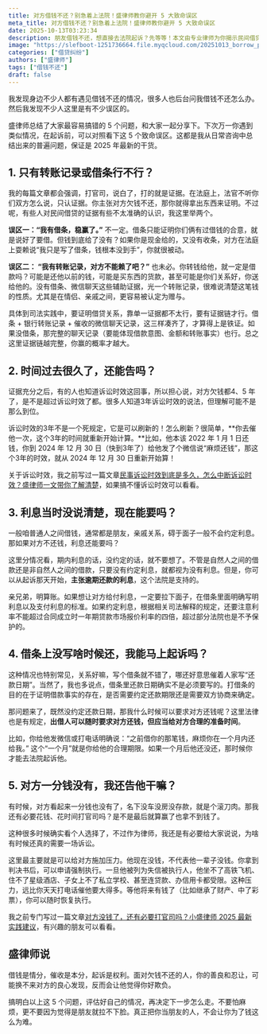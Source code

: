 ```yaml
---
title: 对方借钱不还？别急着上法院！盛律师教你避开 5 大致命误区
meta_title: 对方借钱不还？别急着上法院！盛律师教你避开 5 大致命误区
date: 2025-10-13T03:23:34
description: 朋友借钱不还，想直接去法院起诉？先等等！本文由专业律师为你揭示民间借贷中最致命的五大误区，避免你赢了道理却输了钱。你将了解到：为什么仅有“借条”或“转账记录”都可能让你败诉，构建“证据链”才是关键；“诉讼时效”那3年如何通过一次催收就能轻松“刷新”；当初没约定利息，现在如何合法主张“逾期利息”；借条上没写还款日期，起诉前必须先做什么；以及即使对方名下没钱，为何通过“强制执行”和“失信被执行人”制度，依然能让他寸步难行。读懂这五点，让你在追讨欠款时，避开所有法律陷阱，有理有据地拿回自己的钱。
image: "https://slefboot-1251736664.file.myqcloud.com/20251013_borrow_pay_misunderstanding.webp"
categories: ["借贷纠纷"]
authors: ["盛律师"]
tags: ["借钱不还"]
draft: false
---
```


我发现身边不少人都有遇见借钱不还的情况，很多人也后台问我借钱不还怎么办。然后我发现不少人这里是有不少误区的。

盛律师总结了大家最容易搞错的 5 个问题，和大家一起分享下。下次万一你遇到类似情况，在起诉前，可以对照看下这 5 个致命误区。这都是我从日常咨询中总结出来的普遍问题，保证是 2025 年最新的干货。

## 1. 只有转账记录或借条行不行？

我的每篇文章都会强调，打官司，说白了，打的就是证据。在法庭上，法官不听你们双方怎么说，只认证据。你主张对方欠钱不还，那你就得拿出东西来证明。不过呢，有些人对民间借贷的证据有些不太准确的认识，我这里举两个。

**误区一：“我有借条，稳赢了。”** 不一定。借条只能证明你们俩有过借钱的合意，就是说好了要借。但钱到底给了没有？如果你是现金给的，又没有收条，对方在法庭上耍赖说“我只是写了借条，钱根本没到手”，你就很被动。

**误区二： “我有转账记录，对方不能赖了吧？”** 也未必。你转钱给他，就一定是借款吗？可能是还他以前的钱，可能是买东西的货款，甚至可能是你们关系好，你送给他的。没有借条、微信聊天这些辅助证据，光一个转账记录，很难说清楚这笔钱的性质。尤其是在情侣、亲戚之间，更容易被认定为赠与。

具体到司法实践中，要证明借贷关系，靠单一证据都不太行，要有证据链才行。借条 + 银行转账记录 + 催收的微信聊天记录，这三样凑齐了，才算得上是铁证。如果没借条，那完整的聊天记录（要能体现借款意图、金额和转账事实）也行。总之这里证据链越完整，你赢的概率才越大。

## 2. 时间过去很久了，还能告吗？

证据充分之后，有的人也知道诉讼时效这回事，所以担心说，对方欠钱都4、5 年了，是不是超过诉讼时效了都。很多人知道3年诉讼时效的说法，但理解可能不是那么到位。

诉讼时效的3年不是一个死规定，它是可以刷新的！怎么刷新？很简单，**你去催他一次，这个3年的时间就重新开始计算。**比如，他本该 2022 年 1 月 1 日还钱，你到 2024 年 12 月 30 日（快到3年了）给他发了个微信说“麻烦还钱”，那这个3年的时效，就从 2024 年 12 月 30 日重新开始算！

关于诉讼时效，我之前写过一篇文章[民事诉讼时效到底是多久，怎么中断诉讼时效？盛律师一文带你了解清楚](https://shenglvshi.cn/statute_of_limitations)，如果搞不懂诉讼时效可以看看。

## 3. 利息当时没说清楚，现在能要吗？

一般咱普通人之间借钱，通常都是朋友，亲戚关系，碍于面子一般不会约定利息。那如果对方不还钱，利息还能要吗？

这里分情况看，期内利息的话，没约定的话，就不要想了。不管是自然人之间的借款还是非自然人之间的借款，只要没有约定利息，就都视为没有利息。但是，你可以从起诉那天开始，**主张逾期还款的利息**，这个法院是支持的。

亲兄弟，明算账。如果想让对方给付利息，一定要拉下面子，在借条里面明确写明利息以及支付利息的标准。如果约定利息，根据相关司法解释的规定，还要注意利率不能超过合同成立时一年期贷款市场报价利率的四倍，超过部分法院也是不予保护的。

## 4. 借条上没写啥时候还，我能马上起诉吗？

这种情况也特别常见，关系好嘛，写个借条就不错了，哪还好意思催着人家写“还款日期”。当然了，我也多说点，借条里还款日期确实不是必须要写的。打借条的目的在于证明借款事实的存在，是否需要约定还款期限还是需要双方协商来确定。

那问题来了，既然没约定还款日期，那我什么时候可以要求对方还钱呢？这里法律也是有规定，**出借人可以随时要求对方还钱，但应当给对方合理的准备时间**。

比如，你给他发微信或打电话明确说：“之前借你的那笔钱，麻烦你在一个月内还给我。” 这个“一个月”就是你给他的合理期限。如果一个月后他还没还，那时候你才能去法院起诉他。

## 5. 对方一分钱没有，我还告他干嘛？

有时候，对方看起来一分钱也没有了，名下没车没房没存款，就是个滚刀肉。那我还有必要花钱、花时间打官司吗？是不是最后就算赢了也拿不到钱了。

这种很多时候确实看个人选择了，不过作为律师，我还是有必要给大家说说，为啥有时候还真的需要一场诉讼。

这里最主要就是可以给对方施加压力。他现在没钱，不代表他一辈子没钱。你拿到判决书后，可以申请强制执行。一旦他被列为失信被执行人，他坐不了高铁飞机、住不了星级酒店、子女上不了私立学校、甚至连贷款、办信用卡都受限。这种压力，远比你天天打电话催他要大得多。等他将来有钱了（比如继承了财产、中了彩票），你可以随时恢复执行。

我之前专门写过一篇文章[对方没钱了，还有必要打官司吗？小盛律师 2025 最新实践建议](https://shenglvshi.cn/no_money)，有兴趣的朋友可以看看。

## 盛律师说

借钱是情分，催收是本分，起诉是权利。面对欠钱不还的人，你的善良和忍让，可能换不来对方的良心发现，反而会让他觉得你好欺负。

搞明白以上这 5 个问题，评估好自己的情况，再决定下一步怎么走。不要怕麻烦，更不要因为觉得是朋友就拉不下脸。真正把你当朋友的人，不会让你为了钱这么为难。